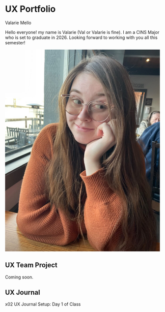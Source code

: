 # UX Portfolio

Valarie Mello

Hello everyone! my name is Valarie (Val or Valarie is fine). 
I am a CINS Major who is set to graduate in 2026. Looking forward to working with you all this semester!

![alt text](assets/423599969_1150559096127029_7343900481832143646_n.jpg)




## UX Team Project

Coming soon.

## UX Journal

x02 UX Journal Setup: Day 1 of Class

